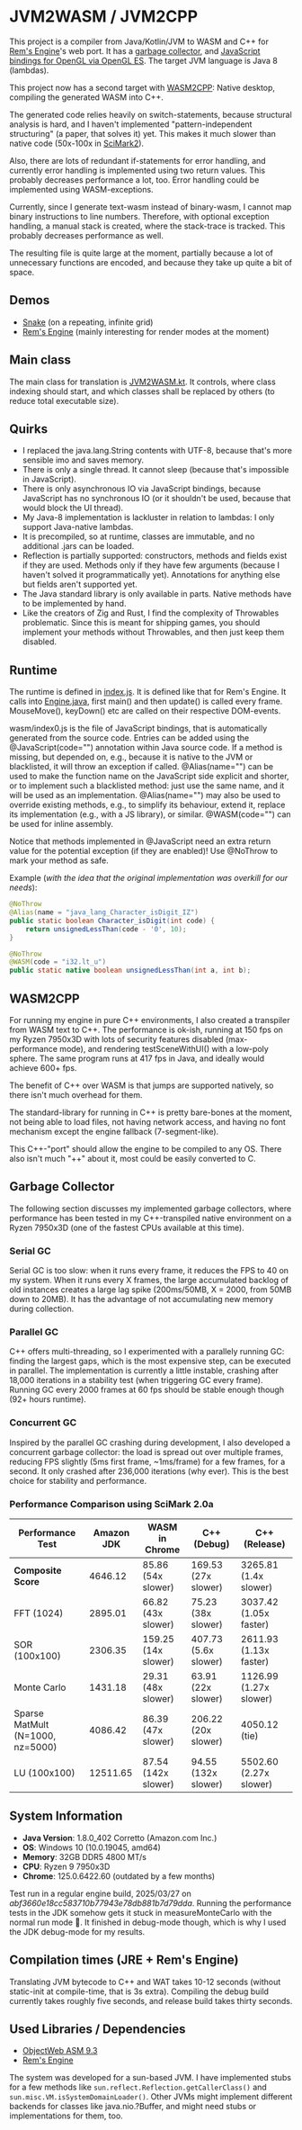 # JVM2WASM / JVM2CPP

This project is a compiler from Java/Kotlin/JVM to WASM and C++ for [Rem's Engine](https://github.com/AntonioNoack/RemsEngine)'s web port.
It has a [garbage collector](src/jvm/GC.java), and [JavaScript bindings for OpenGL via OpenGL ES](src/jvm/LWJGLxOpenGL.java).
The target JVM language is Java 8 (lambdas).

This project now has a second target with [WASM2CPP](#WASM2Cpp): Native desktop, compiling the generated WASM into C++.

The generated code relies heavily on switch-statements, because structural analysis is hard, and I haven't implemented "pattern-independent structuring" (a paper, that solves it) yet.
This makes it much slower than native code (50x-100x in [SciMark2](https://math.nist.gov/scimark2/)).

Also, there are lots of redundant if-statements for error handling, and currently error handling is implemented using two return values.
This probably decreases performance a lot, too.
Error handling could be implemented using WASM-exceptions.

Currently, since I generate text-wasm instead of binary-wasm, I cannot map binary instructions to line numbers.
Therefore, with optional exception handling, a manual stack is created, where the stack-trace is tracked.
This probably decreases performance as well.

The resulting file is quite large at the moment, partially because a lot of unnecessary functions are encoded,
and because they take up quite a bit of space.

## Demos
- [Snake](https://remsengine.phychi.com/jvm2wasm/snake/) (on a repeating, infinite grid)
- [Rem's Engine](https://remsengine.phychi.com/jvm2wasm/editor/) (mainly interesting for render modes at the moment)

## Main class
The main class for translation is [JVM2WASM.kt](src/JVM2WASM.kt). It controls, where class indexing should start,
and which classes shall be replaced by others (to reduce total executable size).

## Quirks
- I replaced the java.lang.String contents with UTF-8, because that's more sensible imo and saves memory.
- There is only a single thread. It cannot sleep (because that's impossible in JavaScript).
- There is only asynchronous IO via JavaScript bindings, because JavaScript has no synchronous IO (or it shouldn't be used, because that would block the UI thread).
- My Java-8 implementation is lackluster in relation to lambdas: I only support Java-native lambdas.
- It is precompiled, so at runtime, classes are immutable, and no additional .jars can be loaded.
- Reflection is partially supported: constructors, methods and fields exist if they are used. Methods only if they have few arguments (because I haven't solved it programmatically yet). Annotations for anything else but fields aren't supported yet.
- The Java standard library is only available in parts. Native methods have to be implemented by hand.
- Like the creators of Zig and Rust, I find the complexity of Throwables problematic. Since this is meant for shipping games, you should implement your methods without Throwables, and then just keep them disabled.

## Runtime
The runtime is defined in [index.js](src/index.js). It is defined like that for Rem's Engine.
It calls into [Engine.java](src/engine/Engine.java), first main() and then update() is called every frame. MouseMove(), keyDown() etc are called on their respective DOM-events.

wasm/index0.js is the file of JavaScript bindings, that is automatically generated from the source code.
Entries can be added using the @JavaScript(code="") annotation within Java source code. If a method is missing,
but depended on, e.g., because it is native to the JVM or blacklisted, it will throw an exception if called.
@Alias(name="") can be used to make the function name on the JavaScript side explicit and shorter, or to implement such a blacklisted method:
just use the same name, and it will be used as an implementation.
@Alias(name="") may also be used to override existing methods, e.g., to simplify its behaviour, extend it, replace its implementation (e.g., with a JS library), or similar.
@WASM(code="") can be used for inline assembly.

Notice that methods implemented in @JavaScript need an extra return value for the potential exception (if they are enabled)!
Use @NoThrow to mark your method as safe.

Example (*with the idea that the original implementation was overkill for our needs*):
```java
@NoThrow
@Alias(name = "java_lang_Character_isDigit_IZ")
public static boolean Character_isDigit(int code) {
    return unsignedLessThan(code - '0', 10);
}

@NoThrow
@WASM(code = "i32.lt_u")
public static native boolean unsignedLessThan(int a, int b);
```

## WASM2CPP

For running my engine in pure C++ environments, I also created a transpiler from WASM text to C++. The performance is ok-ish, running
at 150 fps on my Ryzen 7950x3D with lots of security features disabled (max-performance mode), and rendering testSceneWithUI() with a low-poly sphere.
The same program runs at 417 fps in Java, and ideally would achieve 600+ fps.

The benefit of C++ over WASM is that jumps are supported natively, so there isn't much overhead for them.

The standard-library for running in C++ is pretty bare-bones at the moment, not being able to load files, not having network access, and having no font mechanism except the engine fallback (7-segment-like).

This C++-"port" should allow the engine to be compiled to any OS. There also isn't much "++" about it, most could be easily converted to C.

## Garbage Collector
The following section discusses my implemented garbage collectors, where performance has been tested in my C++-transpiled native environment
on a Ryzen 7950x3D (one of the fastest CPUs available at this time).

### Serial GC

Serial GC is too slow: when it runs every frame, it reduces the FPS to 40 on my system. When it runs every X frames,
the large accumulated backlog of old instances creates a large lag spike (200ms/50MB, X = 2000, from 50MB down to 20MB).
It has the advantage of not accumulating new memory during collection.

### Parallel GC

C++ offers multi-threading, so I experimented with a parallely running GC: finding the largest gaps, which is the most expensive step,
can be executed in parallel. The implementation is currently a little instable, crashing after 18,000 iterations in a stability test (when triggering GC every frame).
Running GC every 2000 frames at 60 fps should be stable enough though (92+ hours runtime).

### Concurrent GC

Inspired by the parallel GC crashing during development, I also developed a concurrent garbage collector:
the load is spread out over multiple frames, reducing FPS slightly (5ms first frame, ~1ms/frame) for a few frames, for a second.
It only crashed after 236,000 iterations (why ever). This is the best choice for stability and performance.

### Performance Comparison using SciMark 2.0a

| Performance Test                 | Amazon JDK    | WASM in Chrome      | C++ (Debug)          | C++ (Release)          |
|----------------------------------|---------------|---------------------|----------------------|------------------------|
| **Composite Score**              | 4646.12       | 85.86 (54x slower)  | 169.53 (27x slower)  | 3265.81 (1.4x slower)  |
| FFT (1024)                       | 2895.01       | 66.82 (43x slower)  | 75.23 (38x slower)   | 3037.42 (1.05x faster) |
| SOR (100x100)                    | 2306.35       | 159.25 (14x slower) | 407.73 (5.6x slower) | 2611.93 (1.13x faster) |
| Monte Carlo                      | 1431.18       | 29.31 (48x slower)  | 63.91 (22x slower)   | 1126.99 (1.27x slower) |
| Sparse MatMult (N=1000, nz=5000) | 4086.42       | 86.39 (47x slower)  | 206.22 (20x slower)  | 4050.12 (tie)          |
| LU (100x100)                     | 12511.65      | 87.54 (142x slower) | 94.55 (132x slower)  | 5502.60 (2.27x slower) |

## System Information

- **Java Version**: 1.8.0_402 Corretto (Amazon.com Inc.)
- **OS**: Windows 10 (10.0.19045, amd64)
- **Memory**: 32GB DDR5 4800 MT/s
- **CPU**: Ryzen 9 7950x3D
- **Chrome**: 125.0.6422.60 (outdated by a few months)

Test run in a regular engine build, 2025/03/27 on *abf3660e18cc583710b77943e78db881b7d79dda*.
Running the performance tests in the JDK somehow gets it stuck in measureMonteCarlo with the normal run mode 🤔.
It finished in debug-mode though, which is why I used the JDK debug-mode for my results.

## Compilation times (JRE + Rem's Engine)
Translating JVM bytecode to C++ and WAT takes 10-12 seconds (without static-init at compile-time, that is 3s extra).
Compiling the debug build currently takes roughly five seconds, and release build takes thirty seconds.

## Used Libraries / Dependencies
- [ObjectWeb ASM 9.3](https://asm.ow2.io/)
- [Rem's Engine](https://github.com/AntonioNoack/RemsEngine)

The system was developed for a sun-based JVM.
I have implemented stubs for a few methods like `sun.reflect.Reflection.getCallerClass()` and `sun.misc.VM.isSystemDomainLoader()`.
Other JVMs might implement different backends for classes like java.nio.?Buffer, and might need stubs or implementations for them, too.